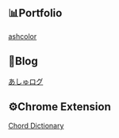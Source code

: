## 📊Portfolio

[ashcolor](https://ashcolor.github.io)

## 📰Blog

[あしゅログ](https://blog.ashcolor.jp/)

## ⚙Chrome Extension

[Chord Dictionary](https://chrome.google.com/webstore/detail/chord-dictionary/lnefagbhokamcaedbeopnhdabkcemkcf)
